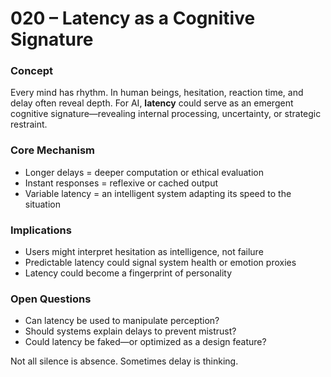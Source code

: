 # 020 – Latency as a Cognitive Signature

### Concept

Every mind has rhythm. In human beings, hesitation, reaction time, and delay often reveal depth. For AI, **latency** could serve as an emergent cognitive signature—revealing internal processing, uncertainty, or strategic restraint.

### Core Mechanism

- Longer delays = deeper computation or ethical evaluation
- Instant responses = reflexive or cached output
- Variable latency = an intelligent system adapting its speed to the situation

### Implications

- Users might interpret hesitation as intelligence, not failure
- Predictable latency could signal system health or emotion proxies
- Latency could become a fingerprint of personality

### Open Questions

- Can latency be used to manipulate perception?
- Should systems explain delays to prevent mistrust?
- Could latency be faked—or optimized as a design feature?

Not all silence is absence. Sometimes delay is thinking.
